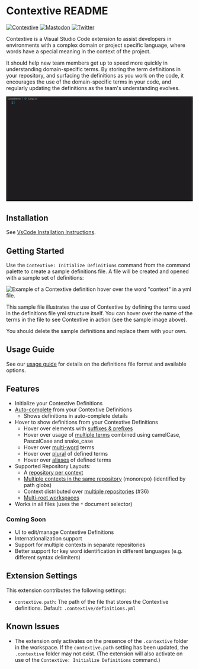 # Contextive README

[![Contextive](https://github.com/dev-cycles/contextive/actions/workflows/contextive.yml/badge.svg)](https://github.com/dev-cycles/contextive/actions/workflows/contextive.yml) [![Mastodon](https://img.shields.io/mastodon/follow/111227986489537355?domain=https%3A%2F%2Ftechhub.social%2F
)](https://techhub.social/@contextive) [![Twitter](https://img.shields.io/twitter/follow/contextive_tech?label=Follow%20Contextive)](https://twitter.com/intent/follow?screen_name=contextive_tech)

Contextive is a Visual Studio Code extension to assist developers in environments with a complex domain or project specific language, where words have a special meaning in the context of the project.

It should help new team members get up to speed more quickly in understanding domain-specific terms. By storing the term definitions in your repository, and surfacing the definitions as you work on the code, it encourages the use of the domain-specific terms in your code, and regularly updating the definitions as the team's understanding evolves.

![Example of Contextive in action.](../../../docs/web/src/assets/images/simple-auto-complete-demo.gif)

## Installation

See [VsCode Installation Instructions](https://docs.contextive.tech/guides/installation/#visual-studio-code).

## Getting Started

Use the `Contextive: Initialize Definitions` command from the command palette to create a sample definitions file. A file will be created and opened with a sample set of definitions:

![Example of a Contextive definition hover over the word "context" in a yml file.](../../../docs/wiki/images/example_hover.png)

This sample file illustrates the use of Contextive by defining the terms used in the definitions file yml structure itself.  You can hover over the name of the terms in the file to see Contextive in action (see the sample image above).

You should delete the sample definitions and replace them with your own.

## Usage Guide

See our [usage guide](https://docs.contextive.tech/guides/usage/) for details on the definitions file format and available options. 

## Features

* Initialize your Contextive Definitions
* [Auto-complete](https://docs.contextive.tech/guides/usage/#smart-auto-complete) from your Contextive Definitions
  * Shows definitions in auto-complete details
* Hover to show definitions from your Contextive Definitions
  * Hover over elements with [suffixes & prefixes](https://docs.contextive.tech/guides/usage/#suffixes-and-prefixes)
  * Hover over usage of [multiple terms](https://docs.contextive.tech/guides/usage/#combining-two-or-more-terms) combined using camelCase, PascalCase and snake_case
  * Hover over [multi-word](https://docs.contextive.tech/guides/usage/#multi-word-terms) terms
  * Hover over [plural](https://docs.contextive.tech/guides/usage/#plural-words) of defined terms
  * Hover over [aliases](https://docs.contextive.tech/guides/usage/#term-aliases) of defined terms
* Supported Repository Layouts:
  * A [repository per context](https://docs.contextive.tech/guides/usage/#multiple-bounded-contexts-repository-per-context)
  * [Multiple contexts in the same repository](https://docs.contextive.tech/guides/usage/#multiple-bounded-contexts-single-repository-single-root-monorepo) (monorepo) (identified by path globs)
  * Context distributed over [multiple repositories](https://docs.contextive.tech/guides/usage/#single-bounded-context-multiple-repositories) (#36)
  * [Multi-root workspaces](https://docs.contextive.tech/guides/usage/#multiple-bounded-contexts-multi-root-shared-definitions-file)
* Works in all files (uses the `*` document selector)

### Coming Soon

* UI to edit/manage Contextive Definitions
* Internationalization support
* Support for multiple contexts in separate repositories
* Better support for key word identification in different languages (e.g. different syntax delimiters)

## Extension Settings

This extension contributes the following settings:

* `contextive.path`: The path of the file that stores the Contextive definitions.  Default: `.contextive/definitions.yml`

## Known Issues

* The extension only activates on the presence of the `.contextive` folder in the workspace.  If the `contextive.path` setting has been updated, the `.contextive` folder may not exist.  (The extension will also activate on use of the `Contextive: Initialize Definitions` command.)